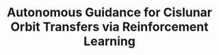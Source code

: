 ---
title: "Autonomous Guidance for Cislunar Orbit Transfers via Reinforcement Learning"
excerpt_separator: "<!--more-->"
categories:
  - Reinforcement Learning
tags:
  - RL
  - Cislunar
published: true
---